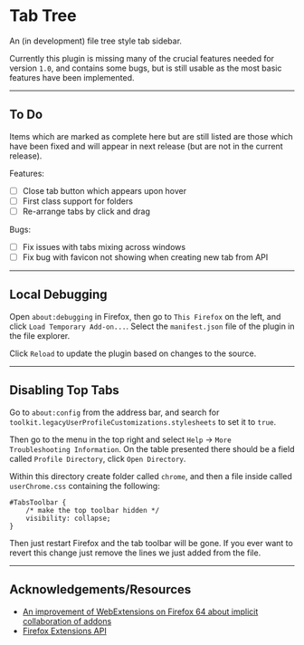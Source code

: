 # Tab Tree

An (in development) file tree style tab sidebar.

Currently this plugin is missing many of the crucial features needed for version `1.0`, and contains some bugs, but is still usable as the most basic features have been implemented.

---

## To Do

Items which are marked as complete here but are still listed are those which have been fixed and will appear in next release (but are not in the current release).

Features:
- [ ] Close tab button which appears upon hover
- [ ] First class support for folders
- [ ] Re-arrange tabs by click and drag

Bugs:
- [ ] Fix issues with tabs mixing across windows
- [ ] Fix bug with favicon not showing when creating new tab from API

---

## Local Debugging

Open `about:debugging` in Firefox, then go to `This Firefox` on the left, and click `Load Temporary Add-on...`. Select the `manifest.json` file of the plugin in the file explorer.

Click `Reload` to update the plugin based on changes to the source.

---

## Disabling Top Tabs

Go to `about:config` from the address bar, and search for `toolkit.legacyUserProfileCustomizations.stylesheets` to set it to `true`.

Then go to the menu in the top right and select `Help` -> `More Troubleshooting Information`. On the table presented there should be a field called `Profile Directory`, click `Open Directory`.

Within this directory create folder called `chrome`, and then a file inside called `userChrome.css` containing the following:

```
#TabsToolbar {
    /* make the top toolbar hidden */
    visibility: collapse;
}
```

Then just restart Firefox and the tab toolbar will be gone. If you ever want to revert this change just remove the lines we just added from the file.

---

## Acknowledgements/Resources

- [An improvement of WebExtensions on Firefox 64 about implicit collaboration of addons](https://piro.sakura.ne.jp/latest/blosxom/mozilla/xul/2018-10-14_override-context-on-fx64.htm#topic2018-10-14_override-context-on-fx64)
- [Firefox Extensions API](https://developer.mozilla.org/en-US/docs/Mozilla/Add-ons/WebExtensions)
